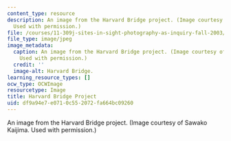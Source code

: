```yaml
---
content_type: resource
description: An image from the Harvard Bridge project. (Image courtesy of Sawako Kaijima.
  Used with permission.)
file: /courses/11-309j-sites-in-sight-photography-as-inquiry-fall-2003/df9a94e7e0710c552072fa664bc09260_11-309jf03.jpg
file_type: image/jpeg
image_metadata:
  caption: An image from the Harvard Bridge project. (Image courtesy of Sawako Kaijima.
    Used with permission.)
  credit: ''
  image-alt: Harvard Bridge.
learning_resource_types: []
ocw_type: OCWImage
resourcetype: Image
title: Harvard Bridge Project
uid: df9a94e7-e071-0c55-2072-fa664bc09260
---
```

An image from the Harvard Bridge project. (Image courtesy of Sawako Kaijima. Used with permission.)

